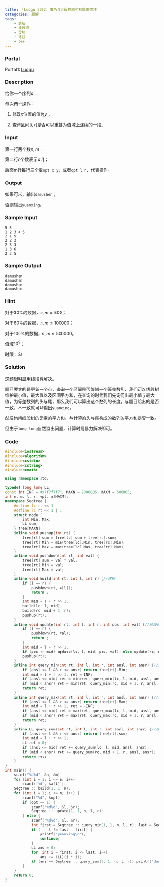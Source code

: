 ```yaml
---
title: 「Luogu 3792」由乃与大母神原型和偶像崇拜
categories: 题解
tags:
    - 题解
    - 线段树
    - 分块
    - 洛谷
    - C++
---
```


### Portal

Portal1: [Luogu](https://www.luogu.com.cn/problem/P3792)

### Description

给你一个序列$a$

每次两个操作：

1. 修改$x$位置的值为$y$；

2. 查询区间$[l, r]$是否可以重排为值域上连续的一段。


### Input

第一行两个数$n, m$；

第二行$n$个数表示$a[i]$；

后面m行每行三个数`opt x y`，或者`opt l r`，代表操作。

### Output

如果可以，输出`damushen`；

否则输出`yuanxing`。

### Sample Input

```
5 5
1 2 3 4 5
2 1 5
2 2 3
2 3 3
1 3 6
2 3 5
```

### Sample Output

```
damushen
damushen
damushen
damushen
```

### Hint

对于$30\%$的数据，$n, m \le 500$；

对于$60\%$的数据，$n, m \le 100000$；

对于$100\%$的数据，$n, m \le 500000$。

值域$10 ^ 9$；

时限：$2s$

### Solution

这题很明显用线段树解决。

题目要求的是更新一个点，查询一个区间是否能够一个等差数列，我们可以线段树维护最小值，最大值以及区间平方和，在查询的时候我们先询问出最小值与最大值，为等差数列的头与尾，那么我们可以算出这个数列的长度，与题目给出的是否一致，不一致就可以输出`yuanxing`。

然后询问线段树的元素的平方和，与计算的头与尾构成的数列的平方和是否一致。

但由于`long long`自然溢出问题，计算时用暴力解决即可。

### Code

```cpp
#include<iostream>
#include<algorithm>
#include<cstdio>
#include<cstring>
#include<cmath>

using namespace std;

typedef long long LL;
const int INF = 0x7f7f7f7f, MAXN = 2000005, MAXM = 500005;
int n, m, l, r, opt, a[MAXM];
namespace Segtree {
    #define lc rt << 1
    #define rc rt << 1 | 1
    struct node {
        int Min, Max;
        LL sum;
    } tree[MAXN];
    inline void pushup(int rt) {
        tree[rt].sum = tree[lc].sum + tree[rc].sum;
        tree[rt].Min = min(tree[lc].Min, tree[rc].Min);
        tree[rt].Max = max(tree[lc].Max, tree[rc].Max);
    }
    inline void pushdown(int rt, int val) {
        tree[rt].sum = val * val;
        tree[rt].Min = val;
        tree[rt].Max = val;
    }
    inline void build(int rt, int l, int r) {//建树
        if (l == r) {
            pushdown(rt, a[l]);
            return ;
        }
        int mid = l + r >> 1;
        build(lc, l, mid);
        build(rc, mid + 1, r);
        pushup(rt);
    }
    inline void update(int rt, int l, int r, int pos, int val) {//线段树更改
        if (l == r) {
            pushdown(rt, val);
            return ;
        }
        int mid = l + r >> 1;
        if (pos <= mid) update(lc, l, mid, pos, val); else update(rc, mid + 1, r, pos, val);
        pushup(rt);
    }
    inline int query_min(int rt, int l, int r, int ansl, int ansr) {//线段树询问区间最小值
        if (ansl <= l && r <= ansr) return tree[rt].Min;
        int mid = l + r >> 1, ret = INF;
        if (ansl <= mid) ret = min(ret, query_min(lc, l, mid, ansl, ansr));
        if (mid < ansr) ret = min(ret, query_min(rc, mid + 1, r, ansl, ansr));
        return ret;
    }
    inline int query_max(int rt, int l, int r, int ansl, int ansr) {//线段树询问区间最大值
        if (ansl <= l && r <= ansr) return tree[rt].Max;
        int mid = l + r >> 1, ret = -INF;
        if (ansl <= mid) ret = max(ret, query_max(lc, l, mid, ansl, ansr));
        if (mid < ansr) ret = max(ret, query_max(rc, mid + 1, r, ansl, ansr));
        return ret;
    }
    inline LL query_sum(int rt, int l, int r, int ansl, int ansr) {//线段树询问区间平方和
        if (ansl <= l && r <= ansr) return tree[rt].sum;
        int mid = l + r >> 1;
        LL ret = 0;
        if (ansl <= mid) ret += query_sum(lc, l, mid, ansl, ansr);
        if (mid < ansr) ret += query_sum(rc, mid + 1, r, ansl, ansr);
        return ret;
    }
}
int main() {
    scanf("%d%d", &n, &m);
    for (int i = 1; i <= n; i++)
        scanf("%d", &a[i]);
    Segtree :: build(1, 1, n);
    for (int i = 1; i <= m; i++) {
        scanf("%d", &opt);
        if (opt == 1) {
            scanf("%d%d", &l, &r);
            Segtree :: update(1, 1, n, l, r);
        } else {
            scanf("%d%d", &l, &r);
            int first = Segtree :: query_min(1, 1, n, l, r), last = Segtree :: query_max(1, 1, n, l, r);
            if (r - l != last - first) {
                printf("yuanxing\n");
                continue;
            }
            LL ans = 0;
            for (int i = first; i <= last; i++)
                ans += (LL)(i * i);
            if (ans == Segtree :: query_sum(1, 1, n, l, r)) printf("damushen\n"); else printf("yuanxing\n");
        }
    }
    return 0;
}
```